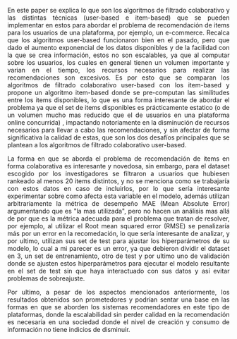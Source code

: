 <p style=text-align:justify>
En este paper se explica lo que son los algoritmos de filtrado colaborativo y las distintas técnicas (user-based e item-based) que se pueden implementar en estos para abordar el problema de recomendación de items para los usuarios de una plataforma, por ejemplo, un e-commerce. Recalca que los algoritmos user-based funcionaron bien en el pasado, pero que dado el aumento exponencial de los datos disponibles y de la facilidad con la que se crea información, estos no son escalables, ya que al computar sobre los usuarios, los cuales en general tienen un volumen importante y varian en el tiempo, los recursos necesarios para realizar las recomendaciones son excesivos. Es por esto que se comparan los algoritmos de filtrado colaborativo user-based con los item-based y propone un algoritmo item-based donde se pre-computan las similitudes entre los items disponibles, lo que es una forma interesante de abordar el problema ya que el set de items disponibles es prácticamente estatico (o de un volumen mucho mas reducido que el de usuarios en una plataforma online concurrida) ,  impactando notoriamente en la disminución de recursos necesarios para llevar a cabo las recomendaciones, y sin afectar de forma significativa la calidad de estas, que son los dos desafíos principales que se plantean a los algoritmos de filtrado colaborativo user-based. </p>

<p style=text-align:justify>
La forma en que se aborda el problema de recomendación de items en forma colaborativa es interesante y novedosa, sin embargo, para el dataset escogido por los investigadores se filtraron a usuarios que hubiesen rankeado al menos 20 items distintos, y no se menciona como se trabajaría con estos datos en caso de incluirlos, por lo que sería interesante experimentar sobre como afecta esta variable en el modelo, además utilizan arbitrariamente la métrica de desempeño MAE (Mean Absolute Error) argumentando que es "la mas utilizada", pero no hacen un análisis mas allá de por que es la métrica adecuada para el problema que tratan de resolver, por ejemplo, al utilizar el Root mean squared error (RMSE) se penalizaría más por un error en la recomedación, lo que sería interesante de analizar, y por ultimo, utilizan sus set de test para ajustar los hiperparámetros de su modelo, lo cual a mi parecer es un error, ya que debieron dividir el dataset en 3, un set de entrenamiento, otro de test y por ultimo uno de validación donde se ajusten estos hiperparámetros para ejecutar el modelo resultante en el set de test sin que haya interactuado con sus datos y así evitar problemas de sobreajuste. </p>

<p style=text-align:justify>
Por ultimo, a pesar de los aspectos mencionados anteriormente, los resultados obtenidos son prometedores y podrían sentar una base en las formas en que se aborden los sistemas recomendadores en este tipo de plataformas, donde la escalabilidad sin perder calidad en la recomendación es necesaria en una sociedad donde el nivel de creación y consumo de información no tiene indicios de disminuir. </p>